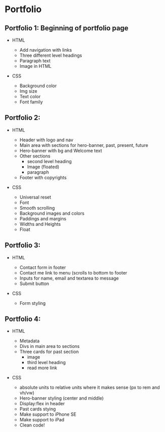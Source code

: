 # Portfolio

## Portfolio 1: Beginning of portfolio page

- HTML

  - Add navigation with links
  - Three different level headings
  - Paragraph text
  - Image in HTML

- CSS

  - Background color
  - Img size
  - Text color
  - Font family

## Portfolio 2:

- HTML

  - Header with logo and nav
  - Main area with sections for hero-banner, past, present, future
  - Hero-banner with bg and Welcome text
  - Other sections
    - second level heading
    - Image (floated)
    - paragraph
  - Footer with copyrights

- CSS

  - Universal reset
  - Font
  - Smooth scrolling
  - Background images and colors
  - Paddings and margins
  - Widths and Heights
  - Float

## Portfolio 3:

- HTML

  - Contact form in footer
  - Contact me link to menu (scrolls to bottom to footer
  - Inputs for name, email and textarea to message
  - Submit button

- CSS

  - Form styling

## Portfolio 4:

- HTML

  - Metadata
  - Divs in main area to sections
  - Three cards for past section
    - image
    - third level heading
    - read more link

- CSS

  - absolute units to relative units where it makes sense (px to rem and vh/vw)
  - Hero-banner styling (center and middle)
  - Display:flex in header
  - Past cards stying
  - Make support to iPhone SE
  - Make support to iPad
  - Clean code!
